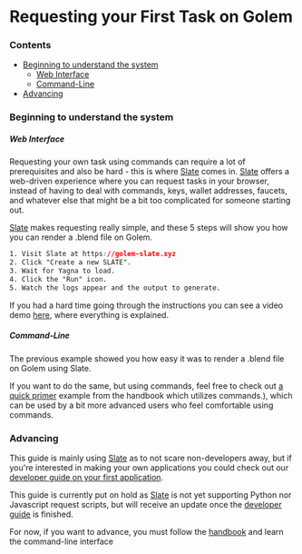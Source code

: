 # Requesting your First Task on Golem

### Contents

- [Beginning to understand the system](#beginning-to-understand-the-system)
  - [Web Interface](#web-interface)
  - [Command-Line](#command-line)
- [Advancing](#advancing)


### Beginning to understand the system

##### Web Interface
Requesting your own task using commands can require a lot of prerequisites and also be hard - this is where [Slate](https://golem-slate.xyz/) comes in. [Slate](https://golem-slate.xyz/) offers a web-driven experience where you can request tasks in your browser, instead of having to deal with commands, keys, wallet addresses, faucets, and whatever else that might be a bit too complicated for someone starting out.

[Slate](https://golem-slate.xyz/) makes requesting really simple, and these 5 steps will show you how you can render a .blend file on Golem.

```css
1. Visit Slate at https://golem-slate.xyz
2. Click "Create a new SLATE".
3. Wait for Yagna to load.
4. Click the "Run" icon.
5. Watch the logs appear and the output to generate.
```

If you had a hard time going through the instructions you can see a video demo [here](https://www.youtube.com/watch?v=ZtcffGY5asY), where everything is explained.
##### Command-Line
The previous example showed you how easy it was to render a .blend file on Golem using Slate.

If you want to do the same, but using commands, feel free to check out [a quick primer](https://handbook.golem.network/requestor-tutorials/flash-tutorial-of-requestor-development) example from the handbook which utilizes commands.), which can be used by a bit more advanced users who feel comfortable using commands.
### Advancing
This guide is mainly using [Slate](https://golem-slate.xyz/) as to not scare non-developers away, but if you're interested in making your own applications you could check out our [developer guide on your first application](https://github.com/figurestudios/community-golem-docs/blob/main/developing/creating-your-first-app.md).

This guide is currently put on hold as [Slate](https://golem-slate.xyz/) is not yet supporting Python nor Javascript request scripts, but will receive an update once the [developer guide](https://github.com/figurestudios/community-golem-docs/blob/main/developing/creating-your-first-app.md) is finished.

For now, if you want to advance, you must follow the [handbook](https://handbook.golem.network/requestor-tutorials/flash-tutorial-of-requestor-development) and learn the command-line interface
